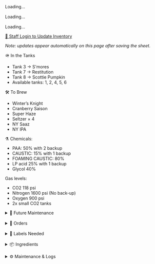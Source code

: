 <style>
details > ul,
details > ol,
details > div > ul,
details > div > ol {
  list-style: disc !important;
  margin-left: 1.5em !important;
  padding-left: 1em !important;
}
details li {
  display: list-item !important;
  list-style-type: disc !important;
}
</style>


<!-- Live Beer Tables -->
<div id="upstairs-table">Loading…</div>
<div id="downstairs-table" style="margin-top:1rem;">Loading…</div>
<div id="ondeck-table" style="margin-top:1rem;">Loading…</div>

<script>
  const CSV_URL = "https://docs.google.com/spreadsheets/d/e/2PACX-1vTn3XrnFcps7_xm4HBCDfHCss0DB0Wwd5DRlXGxvE4hk9Nc_Hw8-6HuB6LS7p09BlOP44FhL_ByR1kQ/pub?output=csv";

  function parseCSV(text) {
    const out = []; let row = [], field = "", q = false;
    for (let i=0; i<text.length; i++) {
      const c = text[i], n = text[i+1];
      if (q) {
        if (c === '"' && n === '"') { field += '"'; i++; }
        else if (c === '"') q = false;
        else field += c;
      } else {
        if (c === '"') q = true;
        else if (c === ',') { row.push(field); field = ""; }
        else if (c === '\n' || c === '\r') {
          if (c === '\r' && n === '\n') i++;
          row.push(field); field = "";
          if (row.some(v => (v||"").trim() !== "")) out.push(row);
          row = [];
        } else field += c;
      }
    }
    if (field.length || row.length) { row.push(field); out.push(row); }
    return out;
  }

  // Stock icons
  function getStockIcon(status) {
    if (!status) return "";
    const s = status.toLowerCase();
    if (s.includes("good")) return " ✅";
    if (s.includes("low"))  return " 🟡";
    if (s.includes("out"))  return " ❌";
    return "";
  }

  function buildTable(rows) {
    const th = 'style="border:1px solid #ddd;padding:6px 8px;text-align:left;background:#f5f3ee"';
    const td = 'style="border:1px solid #ddd;padding:6px 8px;vertical-align:top"';
    let html = `<table style="width:100%;border-collapse:collapse;">
      <thead>
        <tr>
          <th ${th}>Tap</th>
          <th ${th}>Beer + Status</th>
          <th ${th}>1/2 bbl</th>
          <th ${th}>1/6 bbl</th>
          <th ${th}>Cases of Cans</th>
        </tr>
      </thead><tbody>`;

    for (const r of rows) {
      const icon = getStockIcon(r.stock);
      const notes = r.notes ? `<div style="color:#555;font-style:italic">${r.notes}</div>` : "";
      html += `<tr>
        <td ${td}>${r.tap||""}</td>
        <td ${td}><strong>${r.beer||""}${icon}</strong>${r.status? " — " + r.status : ""}${notes}</td>
        <td ${td}>${r.half||""}</td>
        <td ${td}>${r.sixth||""}</td>
        <td ${td}>${r.cans||""}</td>
      </tr>`;
    }

    html += '</tbody></table>';
    return html;
  }

  async function render() {
    const res = await fetch(CSV_URL, { cache: "no-cache" });
    const rows = parseCSV(await res.text());
    const header = rows[0].map(h => (h||"").trim().toLowerCase());
    const data = rows.slice(1).map(r => ({
      location: r[header.indexOf("location")] || "",
      tap:      r[header.indexOf("tap")] || "",
      beer:     r[header.indexOf("beer")] || "",
      status:   r[header.indexOf("status")] || "",
      half:     r[header.indexOf("1/2 bbl")] || "",
      sixth:    r[header.indexOf("1/6 bbl")] || "",
      cans:     r[header.indexOf("cases of cans")] || "",
      stock:    r[header.indexOf("stock status")] || "",
      notes:    r[header.indexOf("notes")] || "",
    }));

    const upstairs   = data.filter(x => x.location.toLowerCase().includes("up"));
    const downstairs = data.filter(x => x.location.toLowerCase().includes("down"));
    const ondeck     = data.filter(x => x.location.toLowerCase().includes("deck"));

    document.getElementById("upstairs-table").innerHTML =
      upstairs.length ? `<h3>Upstairs — On Tap</h3>${buildTable(upstairs)}` : "";
    document.getElementById("downstairs-table").innerHTML =
      downstairs.length ? `<h3>Downstairs — On Tap</h3>${buildTable(downstairs)}` : "";
    document.getElementById("ondeck-table").innerHTML =
      ondeck.length ? `<h3>On Deck</h3>${buildTable(ondeck)}` : "";
  }

  render();
</script>



<p><a href="https://docs.google.com/spreadsheets/d/13-oglKrmnpkJok_xEO7brLNmnetRz3XIkrc2gSXf4X0/edit?usp=sharing" target="_blank">
  🔐 Staff Login to Update Inventory
</a></p>
<p><em>Note: updates appear automatically on this page after saving the sheet.</em></p>


🪖 In the Tanks 

- Tank 3 → S'mores
- Tank 7 → Restitution
- Tank 8 → Scottie Pumpkin
- Available tanks: 1, 2, 4, 5, 6



🛠 To Brew 

- Winter’s Knight
- Cranberry Saison
- Super Haze
- Seltzer × 4
- NY Saaz
- NY IPA


⚗️ Chemicals:

- PAA: 50% with 2 backup 
- CAUSTIC: 15% with 1 backup 
- FOAMING CAUSTIC: 80%
- LP acid 25% with 1 backup 
- Glycol 40%

Gas levels:

- CO2 118 psi
- Nitrogen 1600 psi (No back-up) 
- Oxygen 900 psi 
- 2x small CO2 tanks 


<details>
  <summary>🔮 Future Maintenance</summary>
  <div markdown="1">

  - New water barrier 
  - Fix Water Softener (If not already working)
  - Paint floors
  - Glycol chiller pump is currently bypass need new set of fuses 
  - Update 5/27 received fuses, waiting to install
  </div>
</details>


<br>


<details>
  <summary>📄 Orders</summary>
  <div markdown="1">

  - **Eagle (10/03):** Restitution — 16 kegs, 12 sixels DONE

  </div>
</details>

<!-- break -->
<br>

<details>
  <summary>🧻 Labels Needed</summary>
  <div markdown="1">

  - **Upcoming Brews**
    - Winter’s Knight
    - Super Haze
  - **Inventory**
    - Boston South Irish Stout
    - S’mores
    - New West Coast
    - Founders Sept
    - Cherry Pineapple Sour

  </div>
</details>


<!-- break -->

<br>


<details>
  <summary>📦 Ingredients</summary>
  <div markdown="1">

   
   **Needed**
  - Galaxy — 44 lbs
  - Amarillo — 44 lbs

  <details>
    <summary>🌿 Hops On Hand</summary>
    <div markdown="1">
  
  **A–C**
  - Amarillo — (5 lbs)
  - Azacca — (33 lbs)
  - Centennial — (221 lbs)
  - Chinook — (5 lbs)
  - Citra — (80 lbs)
  
  **D–N**
  - El Dorado — (27 lbs)
  - Mandarina — (5 lbs)
  - Nugget — (27 lbs)
  - NY Chinook — (11 lbs)
  
  **S–Z**
  - Saaz — (11 lbs)
  - Simcoe — (33 lbs)
  - Vallestia — (38 lbs)
  - Warrior — (5 lbs)
  - Zeus — (33 lbs)
  - 32 DE 2021 — (11 lbs)
    
  </div>
  </details>

  </div>
</details>

<br>


<details>
  <summary>⚙️ Maintenance & Logs</summary>
  <div markdown="1">


<!-- Replace the Markdown tables with this container -->
<div id="maintenance" style="margin-top:.75rem;">Loading maintenance…</div>

<script>
(function () {
  // Published CSV for the Maintenance tab (your gid)
  const MAINT_CSV_URL =
    "https://docs.google.com/spreadsheets/d/e/2PACX-1vTn3XrnFcps7_xm4HBCDfHCss0DB0Wwd5DRlXGxvE4hk9Nc_Hw8-6HuB6LS7p09BlOP44FhL_ByR1kQ/pub?gid=2038532004&single=true&output=csv";

  // Use your existing parser if present; else fallback
  const csvParse = (typeof window.parseCSV === "function") ? window.parseCSV : function (text) {
    const out = []; let row = [], field = "", q = false;
    for (let i=0;i<text.length;i++){
      const c=text[i], n=text[i+1];
      if(q){ if(c==='"'&&n==='"'){field+='"';i++;} else if(c==='"'){q=false;} else {field+=c;} }
      else { if(c==='"'){q=true;}
        else if(c===','){row.push(field); field="";}
        else if(c==='\n'||c==='\r'){ if(c==='\r'&&n==='\n') i++; row.push(field); field=""; if(row.some(v=>(v||"").trim()!=="")) out.push(row); row=[];}
        else {field+=c;}
      }
    }
    if(field.length||row.length){ row.push(field); out.push(row); }
    return out;
  };

  function buildTable(rows, iDate, iEvent) {
    const th='style="border:1px solid #ddd;padding:6px 8px;background:#f5f3ee;text-align:left"';
    const td='style="border:1px solid #ddd;padding:6px 8px;vertical-align:top"';
    let html = `<table style="width:100%;border-collapse:collapse"><thead><tr>
      <th ${th}>Date</th><th ${th}>Event</th></tr></thead><tbody>`;
    for (const r of rows) {
      html += `<tr><td ${td}>${r[iDate]||""}</td><td ${td}>${r[iEvent]||""}</td></tr>`;
    }
    html += `</tbody></table>`;
    return html;
  }

  async function renderMaintenance() {
    try {
      const res = await fetch(MAINT_CSV_URL, { cache: "no-cache" });
      const rows = csvParse(await res.text());
      if (!rows.length) throw new Error("Empty CSV");

      const header = rows[0].map(h => (h||"").trim().toLowerCase());
      const iSys   = header.indexOf("system");
      const iDate  = header.indexOf("date");
      const iEvent = header.indexOf("event");
      if (iSys < 0 || iDate < 0 || iEvent < 0) {
        document.getElementById("maintenance").innerHTML =
          "<em>Expected headers: System, Date, Event.</em>";
        return;
      }

      // Clean & group by System
      const data = rows.slice(1).filter(r => r.some(v => (v||"").trim() !== ""));
      const groups = {};
      for (const r of data) {
        const key = (r[iSys] || "Other").trim();
        (groups[key] ||= []).push(r);
      }

      // Optional: sort each group by Date desc if dates are parseable
      for (const key of Object.keys(groups)) {
        groups[key].sort((a,b) => {
          const da = new Date(a[iDate]), db = new Date(b[iDate]);
          return (isNaN(db) - isNaN(da)) || (db - da);
        });
      }

      // Render sections
      let html = "";
      for (const [sys, list] of Object.entries(groups)) {
        html += `<h3 style="margin:.6rem 0 .3rem">${sys} Log</h3>`;
        html += buildTable(list, iDate, iEvent);
      }
      document.getElementById("maintenance").innerHTML = html || "<em>No maintenance rows yet.</em>";
    } catch (e) {
      console.error(e);
      document.getElementById("maintenance").textContent = "Failed to load maintenance log.";
    }
  }

  renderMaintenance();
})();
</script>

<p><a href="https://docs.google.com/forms/d/e/1FAIpQLSeMIzh7LHuZMFyK7xNuJIg30oSsXO_VFRJEswS-piHc_RX37A/viewform" target="_blank">
  🔐 Staff Login to Update log
</a></p>
<p><em>Note: updates appear automatically on this page after saving the sheet.</em></p>


  </div>
</details>
